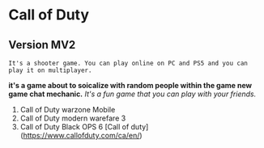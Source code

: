 # Call of Duty

## Version MV2

    It's a shooter game. You can play online on PC and PS5 and you can play it on multiplayer.

**it's a game about to soicalize with random people within the game new game chat mechanic.**
_It's a fun game that you can play with your friends._

1. Call of Duty warzone Mobile
2. Call of Duty modern warefare 3
3. Call of Duty Black OPS 6
   [Call of duty]
   (https://www.callofduty.com/ca/en/)
